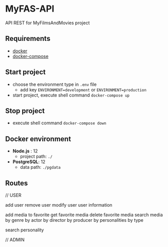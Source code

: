 # MyFAS-API

API REST for MyFilmsAndMovies project
## Requirements
- [docker](https://docs.docker.com/install/)
- [docker-compose](https://docs.docker.com/compose/install/)

## Start project
- choose the environment type in `.env` file
    - add key `ENVIRONMENT=development` or `ENVIRONMENT=production`
- start project, execute shell command `docker-compose up`

## Stop project
- execute shell command `docker-compose down`


## Docker environment
- **Node.js** : 12
    - project path: `./`
- **PostgreSQL**: 12
    - data path: `./pgdata`

## Routes

// USER

add user
remove user
modify user
user information

add media to favorite
get favorite media
delete favorite media
search media
    by genre
    by actor
    by director
    by producer
    by personalities
    by type

search personality

// ADMIN